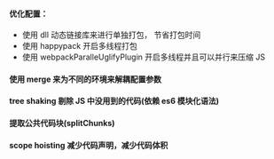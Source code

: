 #### 优化配置：
+ 使用 dll 动态链接库来进行单独打包， 节省打包时间
+ 使用 happypack 开启多线程打包
+ 使用 webpackParalleUglifyPlugin 开启多线程并且可以并行来压缩 JS

#### 使用 merge 来为不同的环境来解耦配置参数

#### tree shaking 剔除 JS 中没用到的代码(依赖 es6 模块化语法)

#### 提取公共代码块(splitChunks)

#### scope hoisting 减少代码声明，减少代码体积